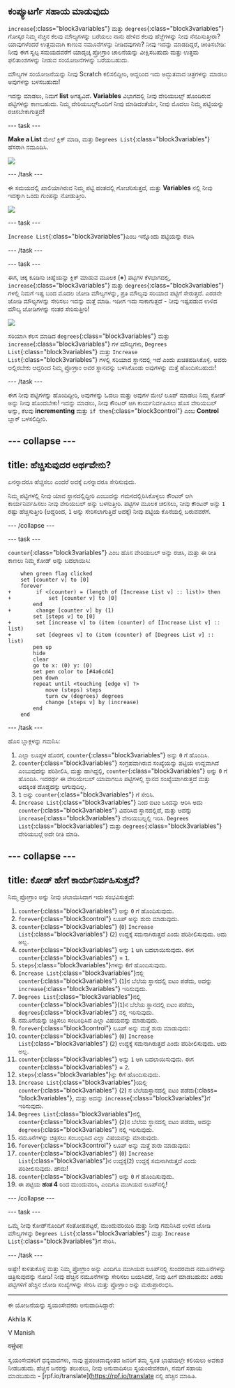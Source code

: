 ## ಕಂಪ್ಯೂಟರ್ಗೆ ಸಹಾಯ ಮಾಡುವುದು

`increase`{:class="block3variables"} ಮತ್ತು `degrees`{:class="block3variables"} ಗೋಸ್ಕರ ನಿಮ್ಮ ನೆಚ್ಚಿನ ಕೆಲವು ಮೌಲ್ಯಗಳನ್ನು ಬರೆಯಲು ನಾನು ಹೇಳಿದ ಕೆಲವು ಹೆಜ್ಜೆಗಳನ್ನು ನೀವು ನೆನಪಿಸುತ್ತೀರಾ? ಯಾವುಗಳೆಂದರೆ ಉತ್ತಮವಾಗಿ ಕಾಣುವ ನಮೂನೆಗಳನ್ನು ನೀಡಿದವುಗಳು? ನೀವು ಇದನ್ನು ಮಾಡದಿದ್ದರೆ, ಚಿಂತಿಸಬೇಡಿ: ನೀವು ಈಗ ಸ್ವಲ್ಪ ಸಮಯದವರೆಗೆ ಯಾದೃಚ್ಕ ಪ್ರೋಗ್ರಾಂ ಚಾಲನೆಯನ್ನು ವೀಕ್ಷಿಸಬಹುದು ಮತ್ತು ಉತ್ತಮ ಫಲಿತಾಂಶಗಳನ್ನು ನೀಡುವ ಸಂಯೋಜನೆಗಳನ್ನು ಬರೆಯಬಹುದು.

ಮೌಲ್ಯಗಳ ಸಂಯೋಜನೆಯನ್ನು ನೀವು Scratch ಕಲಿಸಲಿದ್ದೀರಿ, ಆದ್ದರಿಂದ ಇದು ಅದ್ಭುತವಾದ ಚಿತ್ರಗಳನ್ನು ಮಾಡಲು ಅವುಗಳನ್ನು ಬಳಸಬಹುದು!

ಇದನ್ನು ಮಾಡಲು, ನಿಮಗೆ **list** ಅಗತ್ಯವಿದೆ. **Variables** ವಿಭಾಗದಲ್ಲಿ ನೀವು ವೇರಿಯಬಲ್ಸ್ ಹೊಂದಿರುವ ಪಟ್ಟಿಗಳನ್ನು ಕಾಣಬಹುದು. ನಿಮ್ಮ ವೇರಿಯಬಲ್ಸ್ಒಂದಿಗೆ ನೀವು ಮಾಡಿದಂತೆಯೇ, ನೀವು ಮೊದಲು ನಿಮ್ಮ ಪಟ್ಟಿಯನ್ನು ರಚಿಸಬೇಕಾಗುತ್ತದೆ!

--- task ---

**Make a List** ಮೇಲೆ ಕ್ಲಿಕ್ ಮಾಡಿ, ಮತ್ತು `Degrees List`{:class="block3variables"} ಹೆಸರಾಗಿ ನಮೂದಿಸಿ.

![](images/makeAList.png)

--- /task ---

ಈ ಸಮಯದಲ್ಲಿ ಖಾಲಿಯಾಗಿರುವ ನಿಮ್ಮ ಪಟ್ಟಿ ಹಂತದಲ್ಲಿ ಗೋಚರಿಸುತ್ತದೆ, ಮತ್ತು **Variables** ನಲ್ಲಿ ನೀವು ಇದಕ್ಕಾಗಿ ಒಂದು ಗುಂಪನ್ನು ನೋಡುತ್ತೀರಿ.

![](images/listBlocks.png)

--- task ---

`Increase List`{:class="block3variables"}ಎಂಬ ಇನ್ನೊಂದು ಪಟ್ಟಿಯನ್ನು ರಚಿಸಿ

--- /task ---

--- task ---

ಈಗ, ಚಿಕ್ಕ ಕೂಡಿಸು ಚಿಹ್ನೆಯನ್ನು ಕ್ಲಿಕ್ ಮಾಡುವ ಮೂಲಕ (**+**) ಪಟ್ಟಿಗಳ ಕೆಳಭಾಗದಲ್ಲಿ, `increase`{:class="block3variables"} ಮತ್ತು `degrees`{:class="block3variables"} ಗಳಲ್ಲಿ ನಿಮಗೆ ಇಷ್ಟ ಬಂದ ಮೊದಲ ಜೋಡಿ ಮೌಲ್ಯಗಳನ್ನು, ಪ್ರತಿ ಮೌಲ್ಯವು ಸರಿಯಾದ ಪಟ್ಟಿಗೆ ಸೇರುತ್ತದೆ. ಎರಡನೇ ಜೋಡಿ ಮೌಲ್ಯಗಳನ್ನು ಸೇರಿಸಲು ಇದನ್ನು ಮತ್ತೆ ಮಾಡಿ. ಇದೀಗ ಇದು ಸಾಕಾಗುತ್ತದೆ - ನೀವು ಇಷ್ಟಪಡುವ ಉಳಿದ ಮೌಲ್ಯ ಜೋಡಿಗಳನ್ನು ನಂತರ ಸೇರಿಸುತ್ತೀರಿ!

![](images/helping2.png)

ಸರಿಯಾಗಿ ಕೆಲಸ ಮಾಡಿದ `degrees`{:class="block3variables"} ಮತ್ತು `increase`{:class="block3variables"} ಗಳ ಮೌಲ್ಯಗಳು, `Degrees List`{:class="block3variables"} ಮತ್ತು `Increase List`{:class="block3variables"} ಗಳಲ್ಲಿ ಸರಿಯಾದ ಸ್ಥಾನದಲ್ಲಿ ಇದೆ ಎಂದು ಖಚಿತಪಡಿಸಿಕೊಳ್ಳಿ. ಅವರು ಅಲ್ಲಿರಬೇಕು ಆದ್ದರಿಂದ ನಿಮ್ಮ ಪ್ರೋಗ್ರಾಂ ಅವರ ಸ್ಥಾನವನ್ನು ಬಳಸಿಕೊಂಡು ಅವುಗಳನ್ನು ಮತ್ತೆ ಹೊಂದಿಸಬಹುದು!

--- /task ---

ಈಗ ನೀವು ಪಟ್ಟಿಗಳನ್ನು ಹೊಂದಿದ್ದೀರಿ, ಅವುಗಳನ್ನು ಓದಲು ಮತ್ತು ಅವುಗಳ ಮೇಲೆ ಲೂಪ್ ಮಾಡಲು ನಿಮ್ಮ ಕೋಡ್ ಅನ್ನು ನೀವು ಹೊಂದಬೇಕು! ಇದನ್ನು ಮಾಡಲು, ನೀವು ಕೌಂಟರ್ ಆಗಿ ಕಾರ್ಯನಿರ್ವಹಿಸಲು ಹೊಸ ವೇರಿಯಬಲ್ ಅನ್ನು, ಕೆಲವು **incrementing** ಮತ್ತು `if then`{:class="block3control"} ಎಂಬ **Control** ಬ್ಲಾಕ್ ಬಳಸಲಿದ್ದೀರಿ.

--- collapse ---
---
title: ಹೆಚ್ಚಿಸುವುದರ ಅರ್ಥವೇನು?
---

ಏನನ್ನಾದರೂ ಹೆಚ್ಚಿಸಲು ಎಂದರೆ ಅದಕ್ಕೆ ಏನನ್ನಾದರೂ ಸೇರಿಸುವುದು.

ನಿಮ್ಮ ಪಟ್ಟಿಗಳಲ್ಲಿ ನೀವು ಯಾವ ಸ್ಥಾನದಲ್ಲಿದ್ದೀರಿ ಎಂಬುದನ್ನು ಗಮನದಲ್ಲಿರಿಸಿಕೊಳ್ಳಲು ಕೌಂಟರ್ ಆಗಿ ಕಾರ್ಯನಿರ್ವಹಿಸಲು ನೀವು ವೇರಿಯಬಲ್ ಅನ್ನು ಬಳಸುತ್ತೀರಿ. ಪಟ್ಟಿಗಳ ಮೂಲಕ ಚಲಿಸಲು, ನೀವು ಕೌಂಟರ್ ಅನ್ನು `1` ರಷ್ಟು ಹೆಚ್ಚಿಸುತ್ತೀರಿ (ಆದ್ದರಿಂದ, `1` ಅನ್ನು ಸೇರಿಸಲಾಗುತ್ತಿದೆ ಅದಕ್ಕೆ) ನೀವು ಪಟ್ಟಿಯ ಕೊನೆಯಲ್ಲಿ ಬರುವವರೆಗೆ.

--- /collapse ---

--- task ---

`counter`{:class="block3variables"} ಎಂಬ ಹೊಸ ವೇರಿಯಬಲ್ ಅನ್ನು ರಚಿಸಿ, ಮತ್ತು ಈ ರೀತಿ ಕಾಣಲು ನಿಮ್ಮ ಕೋಡ್ ಅನ್ನು ಬದಲಾಯಿಸಿ:

```blocks3
    when green flag clicked
    set [counter v] to [0]
    forever 
+        if <(counter) = (length of [Increase List v] :: list)> then 
+            set [counter v] to [0]
        end
+        change [counter v] by (1)
        set [steps v] to [0]
+        set [increase v] to (item (counter) of [Increase List v] :: list)
+        set [degrees v] to (item (counter) of [Degrees List v] :: list)
        pen up
        hide
        clear
        go to x: (0) y: (0)
        set pen color to [#4a6cd4]
        pen down
        repeat until <touching [edge v] ?> 
            move (steps) steps
            turn cw (degrees) degrees
            change [steps v] by (increase)
        end
    end
```

--- /task ---

ಹೊಸ ಬ್ಲಾಕ್ಗಳನ್ನು ಗಮನಿಸಿ:

1. ಎಲ್ಲಾ ಲೂಪ್ಗಳ ಹೊರಗೆ, `counter`{:class="block3variables"} ಅನ್ನು `0` ಗೆ ಹೊಂದಿಸಿ.
2. `counter`{:class="block3variables"} ಸಂಗ್ರಹವಾಗಿರುವ ಸಂಖ್ಯೆಯನ್ನು ಪಟ್ಟಿಯ ಉದ್ದವಾಗಿದೆ ಎಂಬುವುದನ್ನು ಪರಿಶೀಲಿಸಿ, ಮತ್ತು ಹಾಗಿದ್ದಲ್ಲಿ, `counter`{:class="block3variables"} ಅನ್ನು `0` ಗೆ ಹೊಂದಿಸಿ. ಇದರರ್ಥ ಈ ವೇರಿಯೇಬಲ್ ಯಾವಾಗಲೂ ಪಟ್ಟಿಗಳಲ್ಲಿ ಸ್ಥಾನದ ಸಂಖ್ಯೆಯಾಗಿರುತ್ತದೆ ಮತ್ತು ಅದಕ್ಕಿಂತ ದೊಡ್ಡದನ್ನು ಆಗುವುದಿಲ್ಲ.
3. `1` ಅನ್ನು `counter`{:class="block3variables"} ಗೆ ಸೇರಿಸಿ.
4. `Increase List`{:class="block3variables"} ನಿಂದ ಐಟಂ ಒಂದನ್ನು ಆರಿಸಿ ಅದು `counter`{:class="block3variables"} ವಿವರಿಸಿದ ಸ್ಥಾನದಲ್ಲಿದೆ, ಮತ್ತು ಅದನ್ನು `increase`{:class="block3variables"} ವೇರಿಯಬಲ್ನಲ್ಲಿ ಇರಿಸಿ. `Degrees List`{:class="block3variables"} ಮತ್ತು `degrees`{:class="block3variables"} ವೇರಿಯಬಲ್ಗೆ ಅದೇ ರೀತಿ ಮಾಡಿ.

--- collapse ---
---
title: ಕೋಡ್ ಹೇಗೆ ಕಾರ್ಯನಿರ್ವಹಿಸುತ್ತದೆ?
---

ನಿಮ್ಮ ಪ್ರೋಗ್ರಾಂ ಅನ್ನು ನೀವು ಚಲಾಯಿಸಿದಾಗ ಇದು ಸಂಭವಿಸುತ್ತದೆ:

1. `counter`{:class="block3variables"} ಅನ್ನು `0` ಗೆ ಹೊಂದಿಸುವುದು.
2. `forever`{:class="block3control"} ಲೂಪ್ ಅನ್ನು ಶುರು ಮಾಡುವುದು.
3. `counter`{:class="block3variables"} (`0`) `Increase List`{:class="block3variables"} (`2`) ಉದ್ದಕ್ಕೆ ಸಮನಾಗಿರುತ್ತದೆ ಎಂದು ಪರಿಶೀಲಿಸುವುದು. ಅದು ಅಲ್ಲ.
4. `counter`{:class="block3variables"} ಅನ್ನು `1` ಆಗಿ ಬದಲಾಯಿಸುವುದು. ಈಗ `counter`{:class="block3variables"} = `1`.
5. `steps`{:class="block3variables"}ಗಳನ್ನು `0`ಗೆ ಹೊಂದಿಸುವುದು.
6. `Increase List`{:class="block3variables"}ನಲ್ಲಿ `counter`{:class="block3variables"} (`1`)ನ ಬೆಲೆಯ ಸ್ಥಾನದಲ್ಲಿ ಐಟಂ ಪಡೆದು, ಅದನ್ನು `increase`{:class="block3variables"} ಇರಿಸುವುದು.
7. `Degrees List`{:class="block3variables"}ನಲ್ಲಿ `counter`{:class="block3variables"}(`1`)ನ ಬೆಲೆಯ ಸ್ಥಾನದಲ್ಲಿ ಐಟಂ ಪಡೆದು, `degrees`{:class="block3variables"} ನಲ್ಲಿ ಇರಿಸುವುದು.
8. ನಮೂನೆಯನ್ನು ಚಿತ್ರಿಸಲು ಸಂಬಂಧಿಸಿದ ಎಲ್ಲಾ ವಿಷಯವನ್ನು ಮಾಡುವುದು.
9. `forever`{:class="block3control"} ಲೂಪ್ ಅನ್ನು ಮತ್ತೆ ಶುರು ಮಾಡುವುದು:
10. `counter`{:class="block3variables"} (`0`) `Increase List`{:class="block3variables"} (`2`) ಉದ್ದಕ್ಕೆ ಸಮನಾಗಿರುತ್ತದೆ ಎಂದು ಪರಿಶೀಲಿಸುವುದು. ಅದು ಅಲ್ಲ.
11. `counter`{:class="block3variables"} ಅನ್ನು `1` ಆಗಿ ಬದಲಾಯಿಸುವುದು. ಈಗ `counter`{:class="block3variables"} = `2`.
12. `steps`{:class="block3variables"}ನ್ನು `0`ಗೆ ಹೊಂದಿಸುವುದು.
13. `Increase List`{:class="block3variables"}ಯಲ್ಲಿ `counter`{:class="block3variables"} (`2`) ನ ಬೆಲೆಯಸ್ಥಾನದಲ್ಲಿ ಐಟಂ ಪಡೆದು{:class= "block3variables"}, ಮತ್ತು ಅದನ್ನು `increase`{:class="block3variables"}ಗೆ ಇರಿಸುವುದು.
14. `Degrees List`{:class="block3variables"}ನಲ್ಲಿ `counter`{:class="block3variables"} (`2`)ನ ಬೆಲೆಯ ಸ್ಥಾನದಲ್ಲಿ ಐಟಂ ಪಡೆದು, ಅದನ್ನು `degrees`{:class="block3variables"} ನಲ್ಲಿ ಇರಿಸುವುದು.
15. ನಮೂನೆಗಳನ್ನು ಚಿತ್ರಿಸಲು ಸಂಬಂಧಿಸಿದ ಎಲ್ಲಾ ವಿಷಯವನ್ನು ಮಾಡುವುದು.
16. `forever`{:class="block3control"} ಲೂಪ್ ಅನ್ನು ಮತ್ತೆ ಶುರು ಮಾಡುವುದು:
17. `counter`{:class="block3variables"} (`0`) `Increase List`{:class="block3variables"}ನ ಉದ್ದಕ್ಕೆ(`2`) ಉದ್ದಕ್ಕೆ ಸಮನಾಗಿರುತ್ತದೆ ಎಂದು ಪರಿಶೀಲಿಸುವುದು. ಹೌದು!
18. `counter`{:class="block3variables"} ಅನ್ನು `0` ಗೆ ಹೊಂದಿಸುವುದು.
19. ಈ ಪಟ್ಟಿಯ **ಹಂತ 4** ರಿಂದ ಮುಂದುವರಿಸಿ, ಎಂದಿಗೂ ಮುಗಿಯದ ಲೂಪ್‌ನಲ್ಲಿ!

--- /collapse ---

--- task ---

ಒಮ್ಮೆ ನೀವು ಕೋಡ್‌ನೊಂದಿಗೆ ಸಂತೋಷಪಟ್ಟರೆ, ಮುಂದುವರಿಯಿರಿ ಮತ್ತು ನೀವು ಗಮನಿಸಿದ ಉಳಿದ ಜೋಡಿ ಮೌಲ್ಯಗಳನ್ನು `Degrees List`{:class="block3variables"} ಮತ್ತು `Increase List`{:class="block3variables"}ಗೆ ಸೇರಿಸಿ.

--- /task ---

ಅಷ್ಟೇ! ಕುಳಿತುಕೊಳ್ಳಿ ಮತ್ತು ನಿಮ್ಮ ಪ್ರೋಗ್ರಾಂ ಅನ್ನು ಎಂದಿಗೂ ಮುಗಿಯದ ಲೂಪ್‌ನಲ್ಲಿ ಸುಂದರವಾದ ನಮೂನೆಗಳನ್ನು ಚಿತ್ರಿಸುವುದನ್ನು ನೋಡಿ! ನೀವು ಹೆಚ್ಚಿನ ನಮೂನೆಗಳನ್ನು ಸೇರಿಸಲು ಬಯಸಿದರೆ, ನೀವು ಹೀಗೆ ಮಾಡಬಹುದು: ಎರಡು ಪಟ್ಟಿಗಳಿಗೆ ಹೆಚ್ಚಿನ ಜೋಡಿ ಸಂಖ್ಯೆಗಳನ್ನು ಸೇರಿಸಿ ಮತ್ತು ಪ್ರೋಗ್ರಾಂ ಅನ್ನು ಮರುಪ್ರಾರಂಭಿಸಿ.


***
ಈ ಯೋಜನೆಯನ್ನು ಸ್ವಯಂಸೇವಕರು ಅನುವಾದಿಸಿದ್ದಾರೆ:

Akhila K

V Manish

वसुंधरा

ಸ್ವಯಂಸೇವಕರಿಗೆ ಧನ್ಯವಾದಗಳು, ನಾವು ಪ್ರಪಂಚದಾದ್ಯಂತದ ಜನರಿಗೆ ತಮ್ಮ ಸ್ವಂತ ಭಾಷೆಯಲ್ಲೇ ಕಲಿಯಲು ಅವಕಾಶ ನೀಡಬಹುದು. ಹೆಚ್ಚಿನ ಜನರನ್ನು ತಲುಪಲು, ನೀವು ಅನುವಾದಿಸಲು ಸ್ವಯಂಸೇವಕರಾಗಿ, ನಮಗೆ ಸಹಾಯ ಮಾಡಬಹುದು - [rpf.io/translate](https://rpf.io/translate ನಲ್ಲಿ ಹೆಚ್ಚಿನ ಮಾಹಿತಿ.